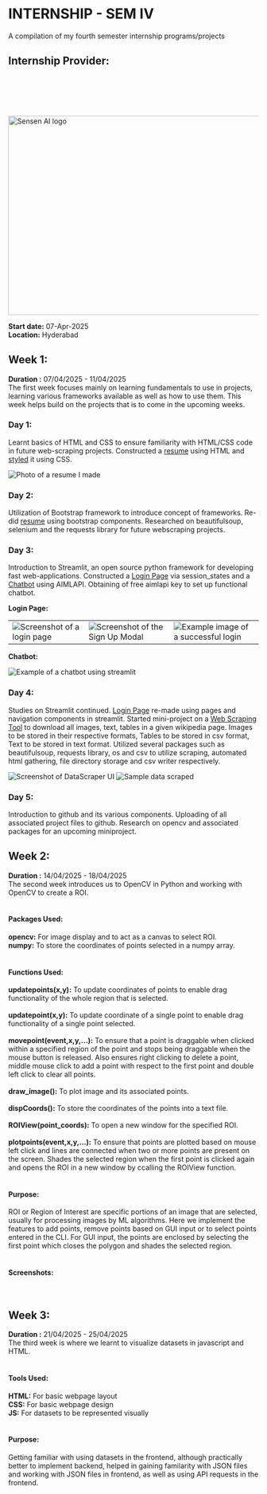 # INTERNSHIP - SEM IV
A compilation of my fourth semester internship programs/projects <br>

## Internship Provider:

<img src = "https://sensen.ai/wp-content/uploads/2023/08/SenSen-logo-2023-1000-px-w.png" alt = "Sensen AI logo" style="margin-top:80px;width:600;height:400"></img>

**Start date:** 07-Apr-2025 <br>
**Location:** Hyderabad

## Week 1:
**Duration :** 07/04/2025 - 11/04/2025 <br>
The first week focuses mainly on learning fundamentals to use in projects, learning various frameworks available as well as how to use them. This week helps build on the projects that is to come in the upcoming weeks.
  ### Day 1: 
  Learnt basics of HTML and CSS to ensure familiarity with HTML/CSS code in future web-scraping projects. Constructed a [resume](https://github.com/Haniel-Samson/internship-sem-iv/blob/main/Week-1/Intro-to-HTML/Sample.html) using HTML and [styled](https://github.com/Haniel-Samson/internship-sem-iv/blob/main/Week-1/Intro-to-HTML/style.css) it using CSS.

<img src = "Week-1/Screenshots/Resume.png" alt = "Photo of a resume I made"></img>

  ### Day 2: 
  Utilization of Bootstrap framework to introduce concept of frameworks. Re-did [resume](https://github.com/Haniel-Samson/internship-sem-iv/blob/main/Week-1/Intro-to-HTML/BootstrapSample.html) using bootstrap components. Researched on beautifulsoup, selenium and the requests library for future webscraping projects.
  ### Day 3: 
  Introduction to Streamlit, an open source python framework for developing fast web-applications. Constructed a [Login Page](https://github.com/Haniel-Samson/internship-sem-iv/blob/main/Week-1/Streamlit/Login.py) via session_states and a [Chatbot](https://github.com/Haniel-Samson/internship-sem-iv/blob/main/Week-1/Streamlit/Chatbot.py) using AIMLAPI. Obtaining of free aimlapi key to set up functional chatbot.

**Login Page:**

<table>
  <tr>
    <td><img src="Week-1/Screenshots/Login-page.png" alt = "Screenshot of a login page"></td>
    <td><img src="Week-1/Screenshots/Sign-Up-Modal.png" alt = "Screenshot of the Sign Up Modal"></td>
    <td><img src="Week-1/Screenshots/Successful-Login-Example.png" alt = "Example image of a successful login"></td>
  </tr>
 </table>
 
**Chatbot:**
<div>
  <img src = "Week-1/Screenshots/Chatbot.png" alt = "Example of a chatbot using streamlit"></img>
</div>

  ### Day 4: 
  Studies on Streamlit continued. [Login Page](https://github.com/Haniel-Samson/internship-sem-iv/blob/main/Week-1/Streamlit/Login2.py) re-made using pages and navigation components in streamlit. Started mini-project on a [Web Scraping Tool](https://github.com/Haniel-Samson/internship-sem-iv/blob/main/Week-1/Streamlit/Datascaper.py) to download all images, text, tables in a given wikipedia page. Images to be stored in their respective formats, Tables to be stored in csv format, Text to be stored in text format. Utilized several packages such as beautifulsoup, requests library, os and csv to utilize scraping, automated html gathering, file directory storage and csv writer respectively. 
<div>
  <img src = "Week-1/Screenshots/Data-Scraper.png" alt = "Screenshot of DataScraper UI"></img>
  <img src = "Week-1/Screenshots/Scraped-Data.png" alt = "Sample data scraped"></img>
</div>
  
  ### Day 5: 
  Introduction to github and its various components. Uploading of all associated project files to github. Research on opencv and associated packages for an upcoming miniproject.

## Week 2:
**Duration :** 14/04/2025 - 18/04/2025 <br>
The second week introduces us to OpenCV in Python and working with OpenCV to create a ROI. <br>
<br>
#### Packages Used: <br>
**opencv:** For image display and to act as a canvas to select ROI. <br>
**numpy:** To store the coordinates of points selected in a numpy array. <br>
<br>
#### Functions Used: <br>
**updatepoints(x,y):** To update coordinates of points to enable drag functionality of the whole region that is selected. <br> <br>
**updatepoint(x,y):** To update coordinate of a single point to enable drag functionality of a single point selected. <br> <br>
**movepoint(event,x,y,...):** To ensure that a point is draggable when clicked within a specified region of the point and stops being draggable when the mouse button is released. Also ensures right clicking to delete a point, middle mouse click to add a point with respect to the first point and double left click to clear all points. <br> <br>
**draw_image():** To plot image and its associated points. <br> <br>
**dispCoords():** To store the coordinates of the points into a text file. <br> <br>
**ROIView(point_coords):** To open a new window for the specified ROI. <br> <br>
**plotpoints(event,x,y,...):** To ensure that points are plotted based on mouse left click and lines are connected when two or more points are present on the screen. Shades the selected region when the first point is clicked again and opens the ROI in a new window by ccalling the ROIView function. <br>
<br>
#### Purpose: <br>
ROI or Region of Interest are specific portions of an image that are selected, usually for processing images by ML algorithms. Here we implement the features to add points, remove points based on GUI input or to select points entered in the CLI. For GUI input, the points are enclosed by selecting the first point which closes the polygon and shades the selected region. <br>
<br>
#### Screenshots: <br>
<br>

## Week 3:
**Duration :** 21/04/2025 - 25/04/2025 <br>
The third week is where we learnt to visualize datasets in javascript and HTML. <br>
<br>
#### Tools Used: <br>
**HTML:** For basic webpage layout <br>
**CSS:** For basic webpage design <br>
**JS:** For datasets to be represented visually <br>
<br>
#### Purpose: <br>
Getting familiar with using datasets in the frontend, although practically better to implement backend, helped in gaining familarity with JSON files and working with JSON files in frontend, as well as using API requests in the frontend.
